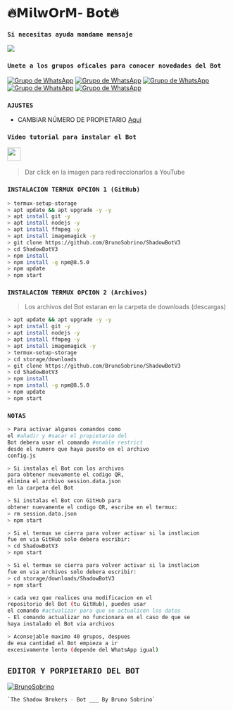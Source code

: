 # **🔥𝗠𝗶𝗹𝘄𝗢𝗿𝗠- 𝗕𝗼𝘁🔥**
### `Si necesitas ayuda mandame mensaje`
<a href="http://wa.me/50238285811" target="blank"><img src="https://img.shields.io/badge/Whatsapp-30302f?style=flat&logo=whatsapp" /></a>
### `Unete a los grupos oficales para conocer novedades del Bot`
[![Grupo de WhatsApp](https://img.shields.io/badge/WhatsApp%20Group-25D366?style=for-the-badge&logo=whatsapp&logoColor=white)](https://chat.whatsapp.com/JlomZPEgo3bLmzjGUYPfyJ)
[![Grupo de WhatsApp](https://img.shields.io/badge/WhatsApp%20Group-25D366?style=for-the-badge&logo=whatsapp&logoColor=white)](https://chat.whatsapp.com/DbXBmsydWBE1ZN3EoY0hRs)
[![Grupo de WhatsApp](https://img.shields.io/badge/WhatsApp%20Group-25D366?style=for-the-badge&logo=whatsapp&logoColor=white)](https://chat.whatsapp.com/BW0P22xx7EGBTdH5IM851F)
[![Grupo de WhatsApp](https://img.shields.io/badge/WhatsApp%20Group-25D366?style=for-the-badge&logo=whatsapp&logoColor=white)](https://chat.whatsapp.com/FwEUGxkvZD85fIIp0gKyFC)
[![Grupo de WhatsApp](https://img.shields.io/badge/WhatsApp%20Group-25D366?style=for-the-badge&logo=whatsapp&logoColor=white)](https://chat.whatsapp.com/H7NUXdrGlFg20ae3bqgwlb)
### `AJUSTES`
- CAMBIAR NÚMERO DE PROPIETARIO [Aqui](https://github.com/IsaiRuano/Milw0rM-BotV2.beta/blob/master/config.js)

### `Video tutorial para instalar el Bot`
<a href="https://www.youtube.com/watch?v=dP8-aaHinBE&t=55s"><img height="30" src="https://github.com/shanduy/ShanBot/blob/main/temples/youtube-logo-6-2.png?raw=true"></a>&nbsp;&nbsp;
> Dar click en la imagen para redireccionarlos a YouTube

### `INSTALACION TERMUX OPCION 1 (GitHub)`
```bash
> termux-setup-storage
> apt update && apt upgrade -y -y
> apt install git -y
> apt install nodejs -y
> apt install ffmpeg -y
> apt install imagemagick -y
> git clone https://github.com/BrunoSobrino/ShadowBotV3
> cd ShadowBotV3
> npm install
> npm install -g npm@8.5.0
> npm update
> npm start
```
### `INSTALACION TERMUX OPCION 2 (Archivos)`
> Los archivos del Bot estaran en la carpeta de downloads (descargas)
```bash
> apt update && apt upgrade -y -y
> apt install git -y
> apt install nodejs -y
> apt install ffmpeg -y
> apt install imagemagick -y
> termux-setup-storage
> cd storage/downloads
> git clone https://github.com/BrunoSobrino/ShadowBotV3
> cd ShadowBotV3
> npm install
> npm install -g npm@8.5.0
> npm update
> npm start
```
### `NOTAS`
```bash
> Para activar algunos comandos como 
el #añadir y #sacar el propietario del 
Bot debera usar el comando #enable restrict 
desde el numero que haya puesto en el archivo 
config.js

> Si instalas el Bot con los archivos
para obtener nuevamente el codigo QR,
elimina el archivo session.data.json
en la carpeta del Bot 

> Si instalas el Bot con GitHub para 
obtener nuevamente el codigo QR, escribe en el termux:
> rm session.data.json
> npm start 

> Si el termux se cierra para volver activar si la instlacion 
fue en via GitHub solo debera escribir:
> cd ShadowBotV3
> npm start 

> Si el termux se cierra para volver activar si la instlacion 
fue en via archivos solo debera escribir:
> cd storage/downloads/ShadowBotV3
> npm start

> cada vez que realices una modificacion en el
repositorio del Bot (tu GitHub), puedes usar 
el comando #actualizar para que se actualicen los datos
- El comando actualizar no funcionara en el caso de que se 
haya instalado el Bot via archivos 

> Aconsejable maximo 40 grupos, despues 
de esa cantidad el Bot empieza a ir 
excesivamente lento (depende del WhatsApp igual)
```
## `EDITOR Y PORPIETARIO DEL BOT` 
[![BrunoSobrino](https://avatars.githubusercontent.com/u/90165013?s=400&u=946f5c00c527c7e6fa2ef5148c6ad56270bb600e&v=4size=100)](https://avatars.githubusercontent.com/u/90165013?s=400&u=cdf7fd989e2a787c9f400545147865615c336002&v=4) 
```bash
`The Shadow Brokers - Bot ___ By Bruno Sobrino` 
```
